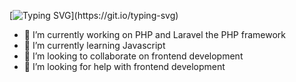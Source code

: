 
[![Typing SVG](https://readme-typing-svg.herokuapp.com/?lines=###+Hi+there+👋;Álisson+Marques+Miquelace;Web+developer;)](https://git.io/typing-svg)


- 🔭 I’m currently working on PHP and Laravel the PHP framework
- 🌱 I’m currently learning Javascript
- 👯 I’m looking to collaborate on frontend development
- 🤔 I’m looking for help with frontend development



